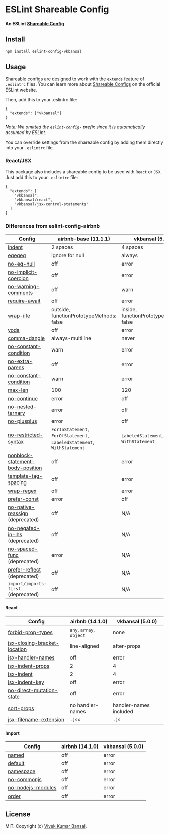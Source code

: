 # ESLint Shareable Config

#### An ESLint [Shareable Config](http://eslint.org/docs/developer-guide/shareable-configs)

## Install

```bash
npm install eslint-config-vkbansal
```

## Usage

Shareable configs are designed to work with the `extends` feature of `.eslintrc` files.
You can learn more about [Shareable Configs](http://eslint.org/docs/developer-guide/shareable-configs) on the official ESLint website.

Then, add this to your .eslintrc file:

```
{
  "extends": ["vkbansal"]
}
```

*Note: We omitted the `eslint-config-` prefix since it is automatically assumed by ESLint.*

You can override settings from the shareable config by adding them directly into your `.eslintrc` file.


### React/JSX
This package also includes a shareable config to be used with `React` or `JSX`. Just add this to your `.eslintrc` file:

```
{
  "extends": [
    "vkbansal",
    "vkbansal/react",
    "vkbansal/jsx-control-statements"
  ]
}
```

### Differences from eslint-config-airbnb

| Config                                                                      | airbnb-base (11.1.1) | vkbansal (5.0.0) |
| --------------------------------------------------------------------------- | -------------------- | ---------------- |
| [indent](http://eslint.org/docs/rules/indent)                               | 2 spaces             | 4 spaces         |
| [eqeqeq](http://eslint.org/docs/rules/eqeqeq)                               | ignore for null      | always           |
| [no-eq-null](http://eslint.org/docs/rules/no-eq-null)                       | off                  | error            |
| [no-implicit-coercion](http://eslint.org/docs/rules/no-implicit-coercion)   | off                  | error            |
| [no-warning-comments](http://eslint.org/docs/rules/no-warning-comments)     | off                  | warn             |
| [require-await](http://eslint.org/docs/rules/require-await)                 | off                  | error            |
| [wrap-iife](http://eslint.org/docs/rules/wrap-iife)                         | outside, functionPrototypeMethods: false | inside, functionPrototypeMethods: false |
| [yoda](http://eslint.org/docs/rules/yoda)                                   | off                  | error            |
| [comma-dangle](http://eslint.org/docs/rules/comma-dangle)                   | always-multiline     | never            |
| [no-constant-condition](http://eslint.org/docs/rules/no-constant-condition) | warn                 | error            |
| [no-extra-parens](http://eslint.org/docs/rules/no-extra-parens)             | off                  | error            |
| [no-constant-condition](http://eslint.org/docs/rules/no-constant-condition) | warn                 | error            |
| [max-len](http://eslint.org/docs/rules/max-len)                             | 100                  | 120              |
| [no-continue](http://eslint.org/docs/rules/no-continue)                     | error                | off              |
| [no-nested-ternary](http://eslint.org/docs/rules/no-nested-ternary)         | error                | off              |
| [no-plusplus](http://eslint.org/docs/rules/no-plusplus)                     | error                | off              |
| [no-restricted-syntax](http://eslint.org/docs/rules/no-restricted-syntax)   | `ForInStatement`, `ForOfStatement`, `LabeledStatement`, `WithStatement` | `LabeledStatement`, `WithStatement` |
| [nonblock-statement-body-position](http://eslint.org/docs/rules/nonblock-statement-body-position)  | off | error      |
| [template-tag-spacing](http://eslint.org/docs/rules/template-tag-spacing)          | off           | error            |
| [wrap-regex](http://eslint.org/docs/rules/template-tag-spacing)                    | off           | error            |
| [prefer-const](http://eslint.org/docs/rules/prefer-const)                          | error         | off              |
| [no-native-reassign](http://eslint.org/docs/rules/no-native-reassign) (deprecated) | off           | N/A              |
| [no-negated-in-lhs](http://eslint.org/docs/rules/no-negated-in-lhs) (deprecated)   | off           | N/A              |
| [no-spaced-func](http://eslint.org/docs/rules/no-spaced-func) (deprecated)         | error         | N/A              |
| [prefer-reflect](http://eslint.org/docs/rules/prefer-reflect) (deprecated)         | off           | N/A              |
| `import/imports-first` (deprecated)                                                | off           | N/A              |

#### React

| Config                                                                              | airbnb (14.1.0)          | vkbansal (5.0.0)       |
| ----------------------------------------------------------------------------------- | ------------------------ | ---------------------- |
| [forbid-prop-types](https://github.com/yannickcr/eslint-plugin-react/blob/master/docs/rules/forbid-prop-types.md) | `any`, `array`, `object` | none |
| [jsx-closing-bracket-location](https://github.com/yannickcr/eslint-plugin-react/blob/master/docs/rules/jsx-closing-bracket-location.md) |line-aligned | after-props |
| [jsx-handler-names](https://github.com/yannickcr/eslint-plugin-react/blob/master/docs/rules/jsx-handler-names.md) | off | error         |
| [jsx-indent-props](https://github.com/yannickcr/eslint-plugin-react/blob/master/docs/rules/jsx-indent-props.md)   | 2   | 4             |
| [jsx-indent](https://github.com/yannickcr/eslint-plugin-react/blob/master/docs/rules/jsx-indent.md)               | 2   | 4             |
| [jsx-indent-key](https://github.com/yannickcr/eslint-plugin-react/blob/master/docs/rules/jsx-key.md)              | off | error         |
| [no-direct-mutation-state](https://github.com/yannickcr/eslint-plugin-react/blob/master/docs/rules/no-direct-mutation-state.md) | off | error |
| [sort-props](https://github.com/yannickcr/eslint-plugin-react/blob/master/docs/rules/sort-props.md)  | no handler-names | handler-names included |
| [jsx-filename-extension](https://github.com/yannickcr/eslint-plugin-react/blob/master/docs/rules/jsx-filename-extension.md) | `.jsx` | `.js` |

#### Import
| Config                                                                                                       | airbnb (14.1.0) | vkbansal (5.0.0) |
| ------------------------------------------------------------------------------------------------------------ | --------------- | ---------------- |
| [named](https://github.com/benmosher/eslint-plugin-import/blob/master/docs/rules/named.md)                   | off             | error            |
| [default](https://github.com/benmosher/eslint-plugin-import/blob/master/docs/rules/default.md)               | off             | error            |
| [namespace](https://github.com/benmosher/eslint-plugin-import/blob/master/docs/rules/namespace.md)           | off             | error            |
| [no-commonjs](https://github.com/benmosher/eslint-plugin-import/blob/master/docs/rules/no-commonjs.md)       | off             | error            |
| [no-nodejs-modules](https://github.com/benmosher/eslint-plugin-import/blob/master/docs/rules/no-commonjs.md) | off             | error            |
| [order](https://github.com/benmosher/eslint-plugin-import/blob/master/docs/rules/order.md)                   | off             | error            |

## License

MIT. Copyright (c) [Vivek Kumar Bansal](http://vkbansal.me).
